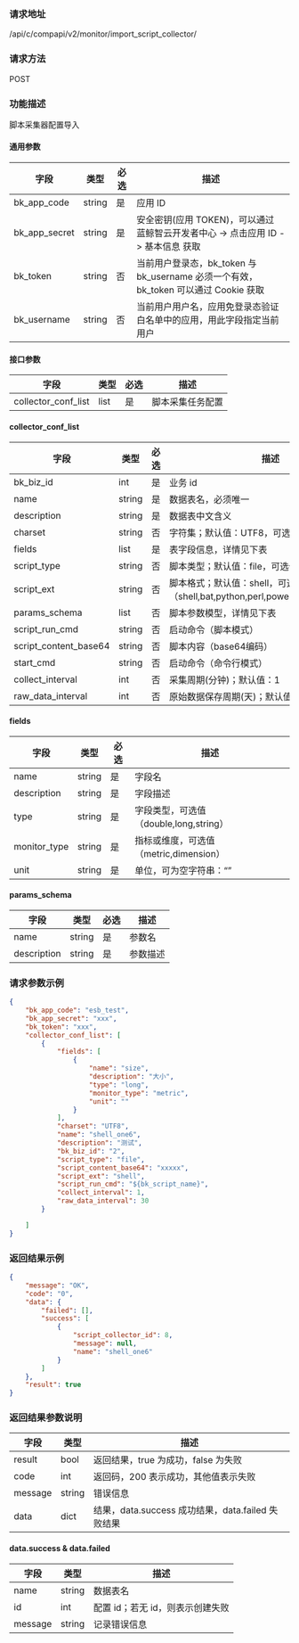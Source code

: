 ### 请求地址

/api/c/compapi/v2/monitor/import_script_collector/

### 请求方法

POST

### 功能描述

脚本采集器配置导入

#### 通用参数

| 字段 | 类型 | 必选 | 描述 |
|-----------|------------|--------|------------|
| bk_app_code  | string    | 是 | 应用 ID     |
| bk_app_secret| string    | 是 | 安全密钥(应用 TOKEN)，可以通过 蓝鲸智云开发者中心 -&gt; 点击应用 ID -&gt; 基本信息 获取 |
| bk_token     | string    | 否 | 当前用户登录态，bk_token 与 bk_username 必须一个有效，bk_token 可以通过 Cookie 获取 |
| bk_username  | string    | 否 | 当前用户用户名，应用免登录态验证白名单中的应用，用此字段指定当前用户 |


#### 接口参数

| 字段           | 类型 | 必选 | 描述                         |
| -------------- | ---- | ---- | ---------------------------- |
| collector_conf_list | list | 是   | 脚本采集任务配置 |

#### collector_conf_list

| 字段                  | 类型   | 必选 | 描述                                                         |
| --------------------- | ------ | ---- | ------------------------------------------------------------ |
| bk_biz_id             | int    | 是   | 业务 id                                                       |
| name                  | string | 是   | 数据表名，必须唯一                                           |
| description           | string | 是   | 数据表中文含义                                               |
| charset               | string | 否   | 字符集；默认值：UTF8，可选值（UTF8,GBK）                     |
| fields                | list   | 是   | 表字段信息，详情见下表                                       |
| script_type           | string | 否   | 脚本类型；默认值：file，可选值（file,cmd）                   |
| script_ext            | string | 否   | 脚本格式；默认值：shell，可选值（shell,bat,python,perl,powershell,vbs,custom） |
| params_schema         | list   | 否   | 脚本参数模型，详情见下表                                     |
| script_run_cmd        | string | 否   | 启动命令（脚本模式）                                         |
| script_content_base64 | string | 否   | 脚本内容（base64编码）                                       |
| start_cmd             | string | 否   | 启动命令（命令行模式）                                       |
| collect_interval      | int    | 否   | 采集周期(分钟)；默认值：1                                    |
| raw_data_interval     | int    | 否   | 原始数据保存周期(天)；默认值：30                             |

#### fields

| 字段         | 类型   | 必选 | 描述                                   |
| ------------ | ------ | ---- | -------------------------------------- |
| name         | string | 是   | 字段名                                 |
| description  | string | 是   | 字段描述                               |
| type         | string | 是   | 字段类型，可选值（double,long,string） |
| monitor_type | string | 是   | 指标或维度，可选值（metric,dimension） |
| unit         | string | 是   | 单位，可为空字符串：“”                 |

#### params_schema

| 字段        | 类型   | 必选 | 描述     |
| ----------- | ------ | ---- | -------- |
| name        | string | 是   | 参数名   |
| description | string | 是   | 参数描述 |

### 请求参数示例

```json
{
    "bk_app_code": "esb_test",
    "bk_app_secret": "xxx",
    "bk_token": "xxx",
    "collector_conf_list": [
        {
            "fields": [
                {
                    "name": "size",
                    "description": "大小",
                    "type": "long",
                    "monitor_type": "metric",
                    "unit": ""
                }
            ],
            "charset": "UTF8",
            "name": "shell_one6",
            "description": "测试",
            "bk_biz_id": "2",
            "script_type": "file",
            "script_content_base64": "xxxxx",
            "script_ext": "shell",
            "script_run_cmd": "${bk_script_name}",
            "collect_interval": 1,
            "raw_data_interval": 30
        }

    ]
}
```

### 返回结果示例

```json
{
    "message": "OK",
    "code": "0",
    "data": {
        "failed": [],
        "success": [
            {
                "script_collector_id": 8,
                "message": null,
                "name": "shell_one6"
            }
        ]
    },
    "result": true
}
```

### 返回结果参数说明

| 字段    | 类型   | 描述                                            |
| ------- | ------ | ----------------------------------------------- |
| result  | bool   | 返回结果，true 为成功，false 为失败               |
| code    | int    | 返回码，200 表示成功，其他值表示失败             |
| message | string | 错误信息                                        |
| data    | dict   | 结果，data.success 成功结果，data.failed 失败结果 |

#### data.success & data.failed

| 字段    | 类型   | 描述                           |
| ------- | ------ | ------------------------------ |
| name    | string | 数据表名                       |
| id      | int    | 配置 id；若无 id，则表示创建失败 |
| message | string | 记录错误信息                   |
